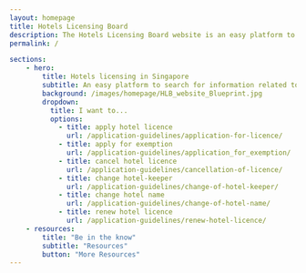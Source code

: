 ```yaml
---
layout: homepage
title: Hotels Licensing Board
description: The Hotels Licensing Board website is an easy platform to search for types of hotels and accommodations possessing a valid hotel licence and their locations
permalink: /

sections:
    - hero:
        title: Hotels licensing in Singapore
        subtitle: An easy platform to search for information related to hotel licensing
        background: /images/homepage/HLB_website_Blueprint.jpg
        dropdown:
          title: I want to...
          options:
            - title: apply hotel licence
              url: /application-guidelines/application-for-licence/
            - title: apply for exemption
              url: /application-guidelines/application_for_exemption/
            - title: cancel hotel licence
              url: /application-guidelines/cancellation-of-licence/
            - title: change hotel-keeper
              url: /application-guidelines/change-of-hotel-keeper/
            - title: change hotel name
              url: /application-guidelines/change-of-hotel-name/
            - title: renew hotel licence
              url: /application-guidelines/renew-hotel-licence/
    - resources:
        title: "Be in the know"
        subtitle: "Resources"
        button: "More Resources"
---
```


